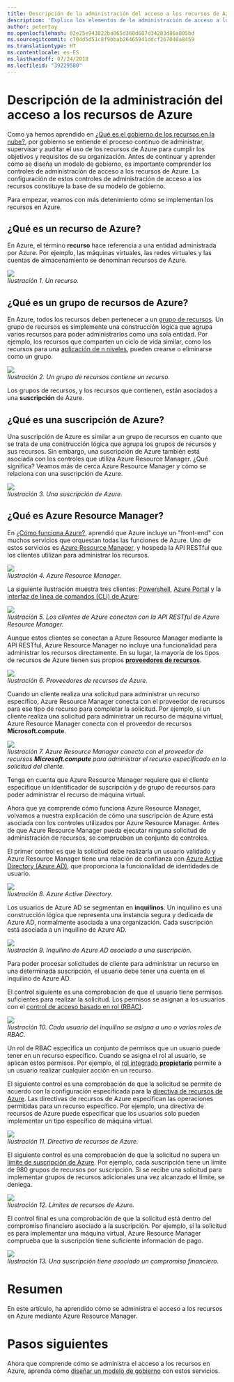 ```yaml
---
title: Descripción de la administración del acceso a los recursos de Azure
description: 'Explica los elementos de la administración de acceso a los recursos en Azure: Azure Resource Manager, suscripciones, grupos de recursos y recursos'
author: petertay
ms.openlocfilehash: 02e25e943822ba065d360d687d34283d86a805bd
ms.sourcegitcommit: c704d5d51c8f9bbab26465941ddcf267040a8459
ms.translationtype: HT
ms.contentlocale: es-ES
ms.lasthandoff: 07/24/2018
ms.locfileid: "39229580"
---
```

# <a name="understanding-resource-access-management-in-azure"></a>Descripción de la administración del acceso a los recursos de Azure

Como ya hemos aprendido en [¿Qué es el gobierno de los recursos en la nube?](governance-explainer.md), por gobierno se entiende el proceso continuo de administrar, supervisar y auditar el uso de los recursos de Azure para cumplir los objetivos y requisitos de su organización. Antes de continuar y aprender cómo se diseña un modelo de gobierno, es importante comprender los controles de administración de acceso a los recursos de Azure. La configuración de estos controles de administración de acceso a los recursos constituye la base de su modelo de gobierno.

Para empezar, veamos con más detenimiento cómo se implementan los recursos en Azure. 

## <a name="what-is-an-azure-resource"></a>¿Qué es un recurso de Azure?

En Azure, el término **recurso** hace referencia a una entidad administrada por Azure. Por ejemplo, las máquinas virtuales, las redes virtuales y las cuentas de almacenamiento se denominan recursos de Azure.

![](../_images/governance-1-9.png)   
*Ilustración 1. Un recurso.*

## <a name="what-is-an-azure-resource-group"></a>¿Qué es un grupo de recursos de Azure?

En Azure, todos los recursos deben pertenecer a un [grupo de recursos](/azure/azure-resource-manager/resource-group-overview#resource-groups). Un grupo de recursos es simplemente una construcción lógica que agrupa varios recursos para poder administrarlos como una sola entidad. Por ejemplo, los recursos que comparten un ciclo de vida similar, como los recursos para una [aplicación de n niveles](/azure/architecture/guide/architecture-styles/n-tier), pueden crearse o eliminarse como un grupo. 

![](../_images/governance-1-10.png)   
*Ilustración 2. Un grupo de recursos contiene un recurso.* 

Los grupos de recursos, y los recursos que contienen, están asociados a una **suscripción** de Azure. 

## <a name="what-is-an-azure-subscription"></a>¿Qué es una suscripción de Azure?

Una suscripción de Azure es similar a un grupo de recursos en cuanto que se trata de una construcción lógica que agrupa los grupos de recursos y sus recursos. Sin embargo, una suscripción de Azure también está asociada con los controles que utiliza Azure Resource Manager. ¿Qué significa? Veamos más de cerca Azure Resource Manager y cómo se relaciona con una suscripción de Azure.

![](../_images/governance-1-11.png)   
*Ilustración 3. Una suscripción de Azure.*

## <a name="what-is-azure-resource-manager"></a>¿Qué es Azure Resource Manager?

En [¿Cómo funciona Azure?](azure-explainer.md), aprendió que Azure incluye un "front-end" con muchos servicios que orquestan todas las funciones de Azure. Uno de estos servicios es [Azure Resource Manager](/azure/azure-resource-manager/), y hospeda la API RESTful que los clientes utilizan para administrar los recursos. 

![](../_images/governance-1-12.png)   
*Ilustración 4. Azure Resource Manager.*

La siguiente ilustración muestra tres clientes: [Powershell](/powershell/azure/overview), [Azure Portal](https://portal.azure.com) y la [interfaz de línea de comandos (CLI) de Azure](/cli/azure):

![](../_images/governance-1-13.png)   
*Ilustración 5. Los clientes de Azure conectan con la API RESTful de Azure Resource Manager.*

Aunque estos clientes se conectan a Azure Resource Manager mediante la API RESTful, Azure Resource Manager no incluye una funcionalidad para administrar los recursos directamente. En su lugar, la mayoría de los tipos de recursos de Azure tienen sus propios [**proveedores de recursos**](/azure/azure-resource-manager/resource-group-overview#terminology). 

![](../_images/governance-1-14.png)   
*Ilustración 6. Proveedores de recursos de Azure.*

Cuando un cliente realiza una solicitud para administrar un recurso específico, Azure Resource Manager conecta con el proveedor de recursos para ese tipo de recurso para completar la solicitud. Por ejemplo, si un cliente realiza una solicitud para administrar un recurso de máquina virtual, Azure Resource Manager conecta con el proveedor de recursos **Microsoft.compute**. 

![](../_images/governance-1-15.png)   
*Ilustración 7. Azure Resource Manager conecta con el proveedor de recursos **Microsoft.compute** para administrar el recurso especificado en la solicitud del cliente.*

Tenga en cuenta que Azure Resource Manager requiere que el cliente especifique un identificador de suscripción y de grupo de recursos para poder administrar el recurso de máquina virtual. 

Ahora que ya comprende cómo funciona Azure Resource Manager, volvamos a nuestra explicación de cómo una suscripción de Azure está asociada con los controles utilizados por Azure Resource Manager. Antes de que Azure Resource Manager pueda ejecutar ninguna solicitud de administración de recursos, se comprueban un conjunto de controles. 

El primer control es que la solicitud debe realizarla un usuario validado y Azure Resource Manager tiene una relación de confianza con [Azure Active Directory (Azure AD)](/azure/active-directory/), que proporciona la funcionalidad de identidades de usuario.

![](../_images/governance-1-16.png)   
*Ilustración 8. Azure Active Directory.*

Los usuarios de Azure AD se segmentan en **inquilinos**. Un inquilino es una construcción lógica que representa una instancia segura y dedicada de Azure AD, normalmente asociada a una organización. Cada suscripción está asociada a un inquilino de Azure AD.

![](../_images/governance-1-17.png)   
*Ilustración 9. Inquilino de Azure AD asociado a una suscripción.*

Para poder procesar solicitudes de cliente para administrar un recurso en una determinada suscripción, el usuario debe tener una cuenta en el inquilino de Azure AD. 

El control siguiente es una comprobación de que el usuario tiene permisos suficientes para realizar la solicitud. Los permisos se asignan a los usuarios con el [control de acceso basado en rol (RBAC)](/azure/role-based-access-control/).

![](../_images/governance-1-18.png)   
*Ilustración 10. Cada usuario del inquilino se asigna a uno o varios roles de RBAC.*

Un rol de RBAC especifica un conjunto de permisos que un usuario puede tener en un recurso específico. Cuando se asigna el rol al usuario, se aplican estos permisos. Por ejemplo, el [rol integrado **propietario**](/azure/role-based-access-control/built-in-roles#owner) permite a un usuario realizar cualquier acción en un recurso.

El siguiente control es una comprobación de que la solicitud se permite de acuerdo con la configuración especificada para la [directiva de recursos de Azure](/azure/azure-policy/). Las directivas de recursos de Azure especifican las operaciones permitidas para un recurso específico. Por ejemplo, una directiva de recursos de Azure puede especificar que los usuarios solo pueden implementar un tipo específico de máquina virtual.

![](../_images/governance-1-19.png)   
*Ilustración 11. Directiva de recursos de Azure.*

El siguiente control es una comprobación de que la solicitud no supera un [límite de suscripción de Azure](/azure/azure-subscription-service-limits). Por ejemplo, cada suscripción tiene un límite de 980 grupos de recursos por suscripción. Si se recibe una solicitud para implementar grupos de recursos adicionales una vez alcanzado el límite, se deniega.

![](../_images/governance-1-20.png)   
*Ilustración 12. Límites de recursos de Azure.* 

El control final es una comprobación de que la solicitud está dentro del compromiso financiero asociado a la suscripción. Por ejemplo, si la solicitud es para implementar una máquina virtual, Azure Resource Manager comprueba que la suscripción tiene suficiente información de pago.

![](../_images/governance-1-21.png)   
*Ilustración 13. Una suscripción tiene asociado un compromiso financiero.*

# <a name="summary"></a>Resumen

En este artículo, ha aprendido cómo se administra el acceso a los recursos en Azure mediante Azure Resource Manager.

# <a name="next-steps"></a>Pasos siguientes

Ahora que comprende cómo se administra el acceso a los recursos en Azure, aprenda cómo [diseñar un modelo de gobierno](governance-how-to.md) con estos servicios.